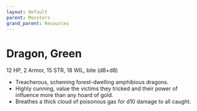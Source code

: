 ```yaml
---
layout: default
parent: Monsters
grand_parent: Resources
---
```


# Dragon, Green

12 HP, 2 Armor, 15 STR, 18 WIL, bite (d8+d8)  

- Treacherous, scheming forest-dwelling amphibious dragons.  
- Highly cunning, value the victims they tricked and their power of influence more than any hoard of gold.  
- Breathes a thick cloud of poisonous gas for d10 damage to all caught.  



